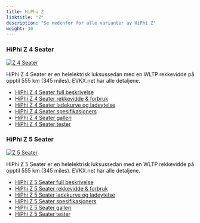 ```yaml
---
title: HiPhi Z
linktitle: "Z"
description: "Se nedenfor for alle varianter av HiPhi Z"
weight: 30
---
```

### HiPhi Z 4 Seater

<a href="z_4_seater/"><img src="https://media.evkx.net/multimedia/models/hiphi/z/z_4_seater/main_1_st.jpg" class="img-fluid" alt="Z 4 Seater" ></a>

HiPhi Z 4 Seater er en helelektrisk luksussedan med en WLTP rekkevidde på opptil 555 km (345 miles). EVKX.net har alle detaljene. 

- [HiPhi Z 4 Seater full beskrivelse](z_4_seater/)
- [HiPhi Z 4 Seater rekkevidde & forbruk](z_4_seater/rangeandconsumption)
- [HiPhi Z 4 Seater ladekurve og ladeytelse](z_4_seater/chargingcurve)
- [HiPhi Z 4 Seater spesifikasjoners](z_4_seater/specifications)
- [HiPhi Z 4 Seater galleri](z_4_seater/gallery)
- [HiPhi Z 4 Seater tester](z_4_seater/reviews)

### HiPhi Z 5 Seater

<a href="z_5_seater/"><img src="https://media.evkx.net/multimedia/models/hiphi/z/z_5_seater/main_1_st.jpg" class="img-fluid" alt="Z 5 Seater" ></a>

HiPhi Z 5 Seater er en helelektrisk luksussedan med en WLTP rekkevidde på opptil 555 km (345 miles). EVKX.net har alle detaljene. 

- [HiPhi Z 5 Seater full beskrivelse](z_5_seater/)
- [HiPhi Z 5 Seater rekkevidde & forbruk](z_5_seater/rangeandconsumption)
- [HiPhi Z 5 Seater ladekurve og ladeytelse](z_5_seater/chargingcurve)
- [HiPhi Z 5 Seater spesifikasjoners](z_5_seater/specifications)
- [HiPhi Z 5 Seater galleri](z_5_seater/gallery)
- [HiPhi Z 5 Seater tester](z_5_seater/reviews)


